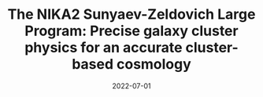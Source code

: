 ---
title: "The NIKA2 Sunyaev-Zeldovich Large Program: Precise galaxy cluster physics for an accurate cluster-based cosmology"
collection: "publications"
category: "co_procs"
permalink: /publications/2022EPJWC25700038P
date: 2022-07-01
venue: "mm Universe @ NIKA2 - Observing the mm Universe with the NIKA2 Camera"
citation: "Perotto, L., Adam, R., Ade, P., et al. (2022), mm Universe @ NIKA2 - Observing the mm Universe with the NIKA2 Camera, 257, 00038."
---
